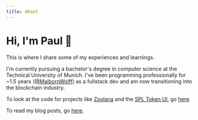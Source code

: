 ```yaml
---
title: About
---
```


<h1 class="beginning"> Hi, I'm Paul 🌊</h1>

This is where I share some of my experiences and learnings.

I'm currently pursuing a bachelor's degree in computer science at the Technical University of Munich. I've been programming professionally for ~1.5 years ([@MaibornWolff](https://www.maibornwolff.de/en)) as a fullstack dev and am now transitioning into the blockchain industry.

To look at the code for projects like [Zoolana](https://www.zoolana.com) and the [SPL Token UI](https://www.spl-token-ui.com), go [here](https://www.github.com/paul-schaaf).

To read my blog posts, go [here](/blog).

<style lang="stylus" scoped>
p
  font-size 20px

@media (max-width: $MQMobile)
  .beginning
    margin-top 0 !important
    text-align center
</style>
